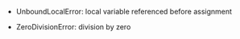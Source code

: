 
- UnboundLocalError: local variable referenced before assignment

- ZeroDivisionError: division by zero
